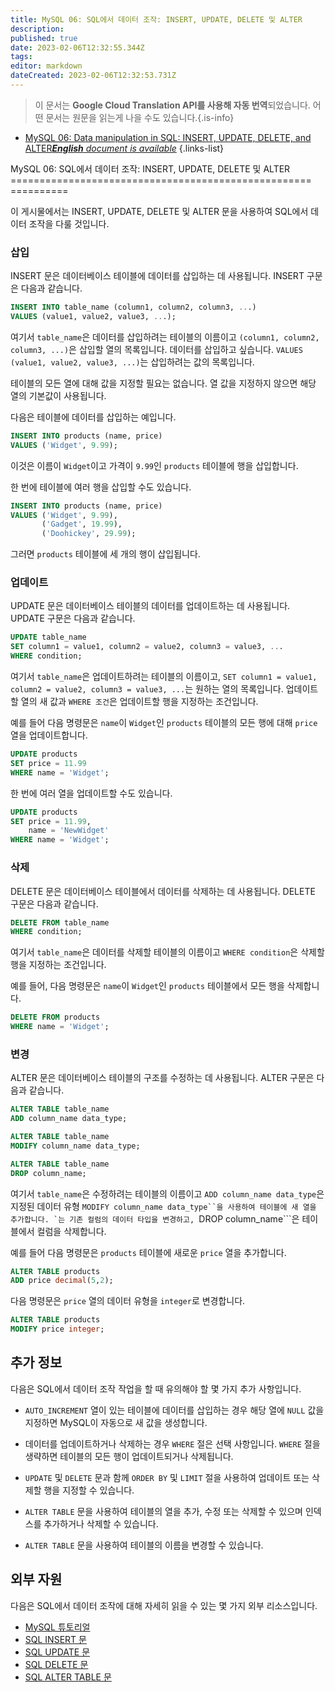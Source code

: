 ```yaml
---
title: MySQL 06: SQL에서 데이터 조작: INSERT, UPDATE, DELETE 및 ALTER
description: 
published: true
date: 2023-02-06T12:32:55.344Z
tags: 
editor: markdown
dateCreated: 2023-02-06T12:32:53.731Z
---
```


> 이 문서는 **Google Cloud Translation API를 사용해 자동 번역**되었습니다.
어떤 문서는 원문을 읽는게 나을 수도 있습니다.{.is-info}



- [MySQL 06: Data manipulation in SQL: INSERT, UPDATE, DELETE, and ALTER***English** document is available*](/en/Knowledge-base/mysql-for-planner-marketers/Learning/mysql-06-data-manipulation-in-sql-insert-update-delete-and-alter)
{.links-list}


MySQL 06: SQL에서 데이터 조작: INSERT, UPDATE, DELETE 및 ALTER
==================================================== ==========

이 게시물에서는 INSERT, UPDATE, DELETE 및 ALTER 문을 사용하여 SQL에서 데이터 조작을 다룰 것입니다.

### 삽입

INSERT 문은 데이터베이스 테이블에 데이터를 삽입하는 데 사용됩니다. INSERT 구문은 다음과 같습니다.

```sql
INSERT INTO table_name (column1, column2, column3, ...)
VALUES (value1, value2, value3, ...);
```

여기서 ```table_name```은 데이터를 삽입하려는 테이블의 이름이고 ```(column1, column2, column3, ...)```은 삽입할 열의 목록입니다. 데이터를 삽입하고 싶습니다. ```VALUES (value1, value2, value3, ...)```는 삽입하려는 값의 목록입니다.

테이블의 모든 열에 대해 값을 지정할 필요는 없습니다. 열 값을 지정하지 않으면 해당 열의 기본값이 사용됩니다.

다음은 테이블에 데이터를 삽입하는 예입니다.

```sql
INSERT INTO products (name, price)
VALUES ('Widget', 9.99);
```

이것은 이름이 ```Widget```이고 가격이 ```9.99```인 ```products``` 테이블에 행을 삽입합니다.

한 번에 테이블에 여러 행을 삽입할 수도 있습니다.

```sql
INSERT INTO products (name, price)
VALUES ('Widget', 9.99),
       ('Gadget', 19.99),
       ('Doohickey', 29.99);
```

그러면 ```products``` 테이블에 세 개의 행이 삽입됩니다.

### 업데이트

UPDATE 문은 데이터베이스 테이블의 데이터를 업데이트하는 데 사용됩니다. UPDATE 구문은 다음과 같습니다.

```sql
UPDATE table_name
SET column1 = value1, column2 = value2, column3 = value3, ...
WHERE condition;
```

여기서 ```table_name```은 업데이트하려는 테이블의 이름이고, ```SET column1 = value1, column2 = value2, column3 = value3, ...```는 원하는 열의 목록입니다. 업데이트할 열의 새 값과 ```WHERE 조건```은 업데이트할 행을 지정하는 조건입니다.

예를 들어 다음 명령문은 ```name```이 ```Widget```인 ```products``` 테이블의 모든 행에 대해 ```price``` 열을 업데이트합니다.

```sql
UPDATE products
SET price = 11.99
WHERE name = 'Widget';
```

한 번에 여러 열을 업데이트할 수도 있습니다.

```sql
UPDATE products
SET price = 11.99,
    name = 'NewWidget'
WHERE name = 'Widget';
```

### 삭제

DELETE 문은 데이터베이스 테이블에서 데이터를 삭제하는 데 사용됩니다. DELETE 구문은 다음과 같습니다.

```sql
DELETE FROM table_name
WHERE condition;
```

여기서 ```table_name```은 데이터를 삭제할 테이블의 이름이고 ```WHERE condition```은 삭제할 행을 지정하는 조건입니다.

예를 들어, 다음 명령문은 ```name```이 ```Widget```인 ```products``` 테이블에서 모든 행을 삭제합니다.

```sql
DELETE FROM products
WHERE name = 'Widget';
```

### 변경

ALTER 문은 데이터베이스 테이블의 구조를 수정하는 데 사용됩니다. ALTER 구문은 다음과 같습니다.

```sql
ALTER TABLE table_name
ADD column_name data_type;

ALTER TABLE table_name
MODIFY column_name data_type;

ALTER TABLE table_name
DROP column_name;
```

여기서 ```table_name```은 수정하려는 테이블의 이름이고 ```ADD column_name data_type```은 지정된 데이터 유형 ```MODIFY column_name data_type``을 사용하여 테이블에 새 열을 추가합니다. `는 기존 컬럼의 데이터 타입을 변경하고, ```DROP column_name```은 테이블에서 컬럼을 삭제합니다.

예를 들어 다음 명령문은 ```products``` 테이블에 새로운 ```price``` 열을 추가합니다.

```sql
ALTER TABLE products
ADD price decimal(5,2);
```

다음 명령문은 ```price``` 열의 데이터 유형을 ```integer```로 변경합니다.

```sql
ALTER TABLE products
MODIFY price integer;
```

추가 정보
----------------------

다음은 SQL에서 데이터 조작 작업을 할 때 유의해야 할 몇 가지 추가 사항입니다.

* ```AUTO_INCREMENT``` 열이 있는 테이블에 데이터를 삽입하는 경우 해당 열에 ```NULL``` 값을 지정하면 MySQL이 자동으로 새 값을 생성합니다.

* 데이터를 업데이트하거나 삭제하는 경우 ```WHERE``` 절은 선택 사항입니다. ```WHERE``` 절을 생략하면 테이블의 모든 행이 업데이트되거나 삭제됩니다.

* ```UPDATE``` 및 ```DELETE``` 문과 함께 ```ORDER BY``` 및 ```LIMIT``` 절을 사용하여 업데이트 또는 삭제할 행을 지정할 수 있습니다.

* ```ALTER TABLE``` 문을 사용하여 테이블의 열을 추가, 수정 또는 삭제할 수 있으며 인덱스를 추가하거나 삭제할 수 있습니다.

* ```ALTER TABLE``` 문을 사용하여 테이블의 이름을 변경할 수 있습니다.

외부 자원
------------------

다음은 SQL에서 데이터 조작에 대해 자세히 읽을 수 있는 몇 가지 외부 리소스입니다.

* [MySQL 튜토리얼](https://dev.mysql.com/doc/refman/5.7/en/sql-tutorial.html)
* [SQL INSERT 문](https://www.w3schools.com/sql/sql_insert.asp)
* [SQL UPDATE 문](https://www.w3schools.com/sql/sql_update.asp)
* [SQL DELETE 문](https://www.w3schools.com/sql/sql_delete.asp)
* [SQL ALTER TABLE 문](https://www.w3schools.com/sql/sql_alter.asp)